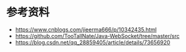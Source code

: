# 参考资料
- https://www.cnblogs.com/jieerma666/p/10342435.html
- https://github.com/TooTallNate/Java-WebSocket/tree/master/src
- https://blog.csdn.net/qq_28859405/article/details/73656920